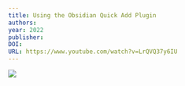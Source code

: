 ```yaml
---
title: Using the Obsidian Quick Add Plugin
authors: 
year: 2022
publisher: 
DOI: 
URL: https://www.youtube.com/watch?v=LrQVQ37y6IU
---
```


![](https://www.youtube.com/watch?v=LrQVQ37y6IU)
